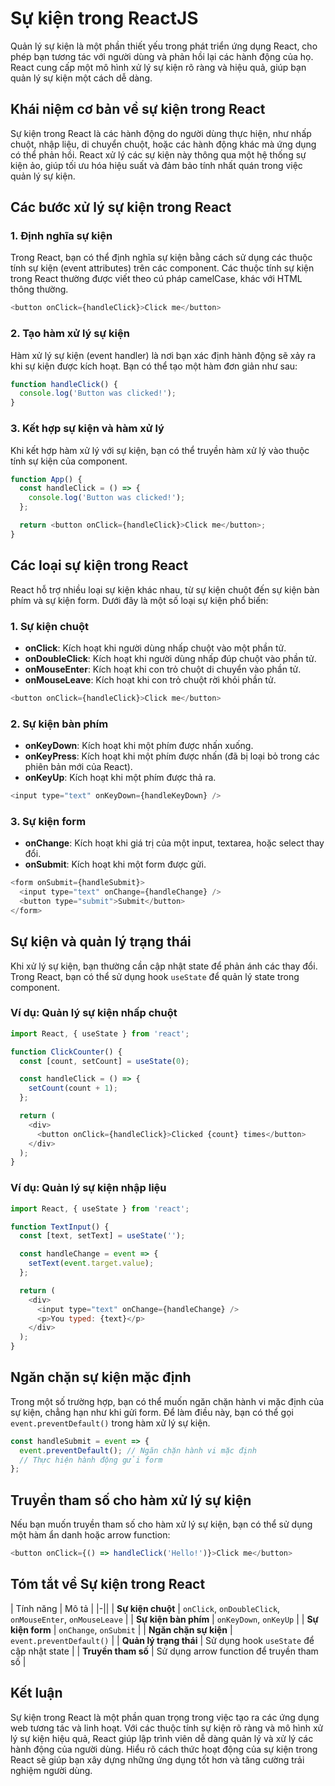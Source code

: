 # Sự kiện trong ReactJS

Quản lý sự kiện là một phần thiết yếu trong phát triển ứng dụng React, cho phép bạn tương tác với người dùng và phản hồi
lại các hành động của họ. React cung cấp một mô hình xử lý sự kiện rõ ràng và hiệu quả, giúp bạn quản lý sự kiện một
cách dễ dàng.

## Khái niệm cơ bản về sự kiện trong React

Sự kiện trong React là các hành động do người dùng thực hiện, như nhấp chuột, nhập liệu, di chuyển chuột, hoặc các hành
động khác mà ứng dụng có thể phản hồi. React xử lý các sự kiện này thông qua một hệ thống sự kiện ảo, giúp tối ưu hóa
hiệu suất và đảm bảo tính nhất quán trong việc quản lý sự kiện.

## Các bước xử lý sự kiện trong React

### 1. Định nghĩa sự kiện

Trong React, bạn có thể định nghĩa sự kiện bằng cách sử dụng các thuộc tính sự kiện (event attributes) trên các
component. Các thuộc tính sự kiện trong React thường được viết theo cú pháp camelCase, khác với HTML thông thường.

```javascript
<button onClick={handleClick}>Click me</button>
```

### 2. Tạo hàm xử lý sự kiện

Hàm xử lý sự kiện (event handler) là nơi bạn xác định hành động sẽ xảy ra khi sự kiện được kích hoạt. Bạn có thể tạo một
hàm đơn giản như sau:

```javascript
function handleClick() {
  console.log('Button was clicked!');
}
```

### 3. Kết hợp sự kiện và hàm xử lý

Khi kết hợp hàm xử lý với sự kiện, bạn có thể truyền hàm xử lý vào thuộc tính sự kiện của component.

```javascript
function App() {
  const handleClick = () => {
    console.log('Button was clicked!');
  };

  return <button onClick={handleClick}>Click me</button>;
}
```

## Các loại sự kiện trong React

React hỗ trợ nhiều loại sự kiện khác nhau, từ sự kiện chuột đến sự kiện bàn phím và sự kiện form. Dưới đây là một số
loại sự kiện phổ biến:

### 1. Sự kiện chuột

- **onClick**: Kích hoạt khi người dùng nhấp chuột vào một phần tử.
- **onDoubleClick**: Kích hoạt khi người dùng nhấp đúp chuột vào phần tử.
- **onMouseEnter**: Kích hoạt khi con trỏ chuột di chuyển vào phần tử.
- **onMouseLeave**: Kích hoạt khi con trỏ chuột rời khỏi phần tử.

```javascript
<button onClick={handleClick}>Click me</button>
```

### 2. Sự kiện bàn phím

- **onKeyDown**: Kích hoạt khi một phím được nhấn xuống.
- **onKeyPress**: Kích hoạt khi một phím được nhấn (đã bị loại bỏ trong các phiên bản mới của React).
- **onKeyUp**: Kích hoạt khi một phím được thả ra.

```javascript
<input type="text" onKeyDown={handleKeyDown} />
```

### 3. Sự kiện form

- **onChange**: Kích hoạt khi giá trị của một input, textarea, hoặc select thay đổi.
- **onSubmit**: Kích hoạt khi một form được gửi.

```javascript
<form onSubmit={handleSubmit}>
  <input type="text" onChange={handleChange} />
  <button type="submit">Submit</button>
</form>
```

## Sự kiện và quản lý trạng thái

Khi xử lý sự kiện, bạn thường cần cập nhật state để phản ánh các thay đổi. Trong React, bạn có thể sử dụng hook
`useState` để quản lý state trong component.

### Ví dụ: Quản lý sự kiện nhấp chuột

```javascript
import React, { useState } from 'react';

function ClickCounter() {
  const [count, setCount] = useState(0);

  const handleClick = () => {
    setCount(count + 1);
  };

  return (
    <div>
      <button onClick={handleClick}>Clicked {count} times</button>
    </div>
  );
}
```

### Ví dụ: Quản lý sự kiện nhập liệu

```javascript
import React, { useState } from 'react';

function TextInput() {
  const [text, setText] = useState('');

  const handleChange = event => {
    setText(event.target.value);
  };

  return (
    <div>
      <input type="text" onChange={handleChange} />
      <p>You typed: {text}</p>
    </div>
  );
}
```

## Ngăn chặn sự kiện mặc định

Trong một số trường hợp, bạn có thể muốn ngăn chặn hành vi mặc định của sự kiện, chẳng hạn như khi gửi form. Để làm điều
này, bạn có thể gọi `event.preventDefault()` trong hàm xử lý sự kiện.

```javascript
const handleSubmit = event => {
  event.preventDefault(); // Ngăn chặn hành vi mặc định
  // Thực hiện hành động gửi form
};
```

## Truyền tham số cho hàm xử lý sự kiện

Nếu bạn muốn truyền tham số cho hàm xử lý sự kiện, bạn có thể sử dụng một hàm ẩn danh hoặc arrow function:

```javascript
<button onClick={() => handleClick('Hello!')}>Click me</button>
```

## Tóm tắt về Sự kiện trong React

| Tính năng | Mô tả |
|-||
| **Sự kiện chuột** | `onClick`, `onDoubleClick`, `onMouseEnter`, `onMouseLeave` |
| **Sự kiện bàn phím** | `onKeyDown`, `onKeyUp` |
| **Sự kiện form** | `onChange`, `onSubmit` |
| **Ngăn chặn sự kiện** | `event.preventDefault()` |
| **Quản lý trạng thái** | Sử dụng hook `useState` để cập nhật state |
| **Truyền tham số** | Sử dụng arrow function để truyền tham số |

## Kết luận

Sự kiện trong React là một phần quan trọng trong việc tạo ra các ứng dụng web tương tác và linh hoạt. Với các thuộc tính
sự kiện rõ ràng và mô hình xử lý sự kiện hiệu quả, React giúp lập trình viên dễ dàng quản lý và xử lý các hành động của
người dùng. Hiểu rõ cách thức hoạt động của sự kiện trong React sẽ giúp bạn xây dựng những ứng dụng tốt hơn và tăng
cường trải nghiệm người dùng.
